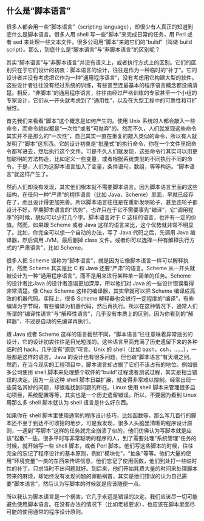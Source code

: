 ## 什么是“脚本语言”

   很多人都会用一些“脚本语言”（scripting language），却很少有人真正的知道到底什么是脚本语言。很多人用 shell 写一些“脚本”来完成日常的任务，用 Perl 或者 sed 来处理一些文本文件，很多公司用“脚本”来跑它们的“build”（叫做 build script）。那么，到底什么是“脚本语言”与“非脚本语言”的区别呢？

   其实“脚本语言”与“非脚本语言”并没有语义上，或者执行方式上的区别。它们的区别只在于它们设计的初衷：脚本语言的设计，往往是作为一种临时的“补丁”。它的设计者并没有考虑把它作为一种“通用程序语言”，没有考虑用它构建大型的软件。这些设计者往往没有经过系统的训练，有些甚至连最基本的程序语言概念都没搞清楚。相反，“非脚本”的通用程序语言，往往由经过严格训练的专家甚至一个小组的专家设计，它们从一开头就考虑到了“通用性”，以及在大型工程中的可靠性和可扩展性。

   首先我们来看看“脚本”这个概念是如何产生的。使用 Unix 系统的人都会敲入一些命令，而命令貌似都是“一次性”或者“可抛弃”的。然而不久，人们就发现这些命令其实并不是那么的“一次性”，自己其实一直在重复的敲入类似的命令，所以有人就发明了“脚本”这东西。它的设计初衷是“批量式”的执行命令，你在一个文件里把命令都写进去，然后执行这个文件。可是不久人们就发现，这些命令行其实可以用更加聪明的方法构造，比如定义一些变量，或者根据系统类型的不同执行不同的命令。于是，人们为这脚本语言加入了变量，条件语句，数组，等等构造。“脚本语言”就这样产生了。

   然而人们却没有发现，其实他们根本就不需要脚本语言。因为脚本语言里面的这些结构，在任何一种“严肃”的程序语言（比如 Java，Scheme）里面，早就已经存在了，而且设计得更加完善。所以脚本语言往往是在重新发明轮子，甚至连轮子都设计不好。早期脚本语言的“优势”，也许只在于它不需要事先“编译”，它“调用程序”的时候，貌似可以少打几个字。脚本语言对于 C 这样的语言，也许有一定的价值。然而，如果跟 Scheme 或者 Java 这样的语言来比，这个优势就非常不明显了。比如，你完全可以想一个自动的办法，写了 Java 代码之后，先调用 Java 编译器，然后调用 JVM，最后删掉 class 文件。或者你可以选择一种有解释执行方式的“严肃语言”，比如 Scheme。

   很多人把 Scheme 误称为“脚本语言”，就是因为它像脚本语言一样可以解释执行，然而 Scheme 其实是比 C 和 Java 还要“严肃”的语言。Scheme 从一开头就被设计为一种“通用程序语言”，而不是用来进行某种单一简单的任务。Scheme 的设计者比Java 的设计者造诣更加深厚，所以他们对 Java 的一些设计错误看得非常清楚。像 Chez Scheme 这样的编译器，其实早就可以把 Scheme 编译成高效的机器代码。实际上，很多 Scheme 解释器也会进行一定程度的“编译”，有些编译为字节码，有些编译为机器代码，然后再执行。所以在这种情况下，通常人们所谓的“编译性语言”与“解释性语言”，几乎没有本质上的区别，因为你看到的“解释器”，不过是自动的先编译再执行。

   跟 Java 或者 Scheme 这样的语言截然不同，“脚本语言”往往意味着异常拙劣的设计，它的设计初衷往往是目光短浅的。这些语言里面充满了历史遗留下来的各种临时的 hack，几乎没有“原则”可言。Unix 的 shell（比如 bash，csh，……），一般都是这样的语言。Java 的设计也有很多问题，但也跟“脚本语言”有天壤之别。然而，在当今现实的工程项目中，脚本语言却占据了它们不该占有的地位。例如很多公司使用 shell 脚本来处理整个软件的“build”过程或者测试过程，其实是相当错误的决定。因为一旦这种 shell 脚本日益扩展，就变得非常难以控制。经常出现一些莫名其妙的问题，却很难找到问题的所在。Linux 使用 shell 脚本来管理很多启动项目，系统配置等等，其实也是一个历史遗留错误。所以，不要因为看到 Linux 用那么多 shell 脚本就认为 shell 语言是什么好东西。

   如果你在 shell 脚本里使用通常的程序设计技巧，比如函数等，那么写几百行的脚本还不至于到达不可收拾的地步。可是我发现，很多人头脑里清晰的程序设计原则，一遇到“写脚本”这样的任务就完全崩溃了似的，他们仿佛认为写脚本就是应该“松散”一些。很多平时写非常聪明的程序的人，到了需要处理“系统管理”任务的时候，就开始写一些 shell 脚本，或者 Perl 脚本。他们写这些脚本的时候，往往完全的忘记了程序设计的基本原则，例如“模块化”，“抽象”等等。他们大量的使用“环境变量”一类的东西来传递信息，他们忘记了使用函数，他们到处打一些临时性的补丁，只求当时不出问题就好。到后来，他们开始耗费大量的时间来处理脚本带来的麻烦，却始终没有发现问题的罪魁祸首，其实是他们错误的认为自己需要“脚本语言”，然后认为写脚本的时候就是应该随便一点。

   所以我认为脚本语言是一个祸害，它几乎永远是错误的决定。我们应该尽一切可能避免使用脚本语言。在没有办法的情况下（比如老板要求），也应该在脚本里面尽可能的使用通常的程序设计原则。